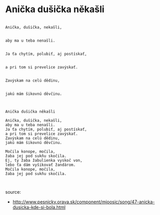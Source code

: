 
# Anička dušička někašli

```

Anička, dušička, nekašli, 


aby ma u teba nenašli.


Ja ťa chytím, polubiť, aj postískať, 


a pri tom si prevelice zavýskať.


Zavýskam na celú dědinu, 


jakú mám šikovnú děvčinu.


```


```

Anička dušička někašli

Anička, dušička, nekašli, 
aby ma u teba nenašli.
Ja ťa chytím, polubiť, aj postískať, 
a pri tom si prevelice zavýskať.
Zavýskam na celú dědinu, 
jakú mám šikovnú děvčinu.

Močila konope, močila, 
žaba jej pod sukňu skočila.
Ej, ty žaba žabulienka vyskoč von, 
lebo ťa dám vyšikovať žandárom.
Močila konope, močila, 
žaba jej pod sukňu skočila.



```

source:
* http://www.pesnicky.orava.sk/component/mjoosic/song/47-anicka-dusicka-kde-si-bola.html